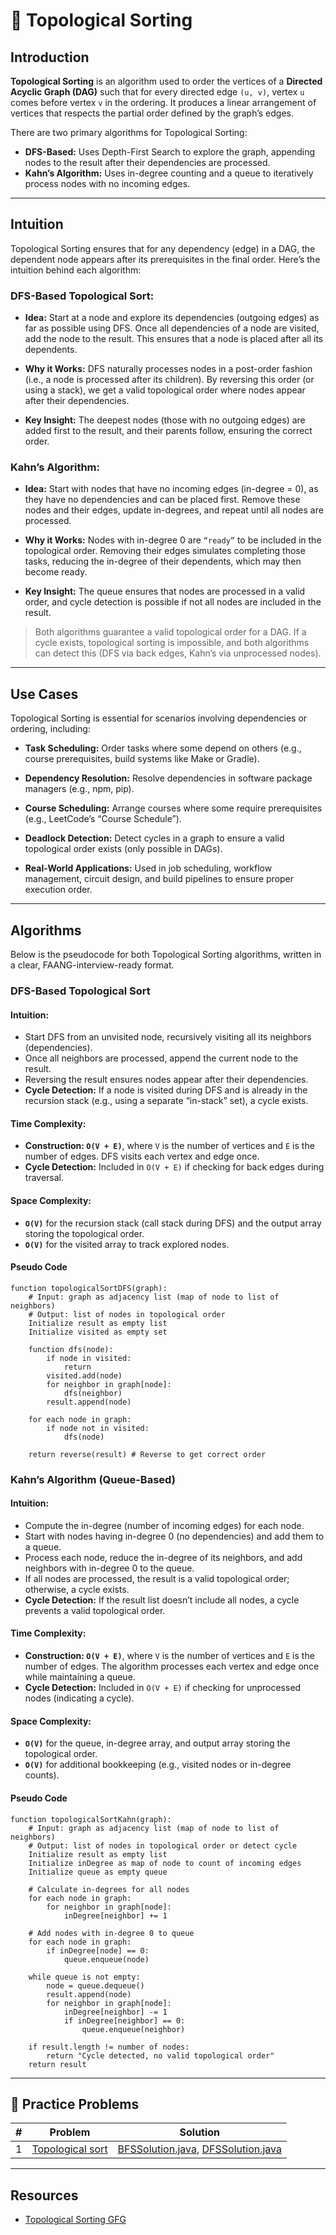 # 🔢 Topological Sorting

## Introduction

**Topological Sorting** is an algorithm used to order the vertices of a **Directed Acyclic Graph (DAG)** such that for
every directed edge `(u, v)`, vertex `u` comes before vertex `v` in the ordering. It produces a linear arrangement of
vertices that respects the partial order defined by the graph’s edges.

There are two primary algorithms for Topological Sorting:

- **DFS-Based:** Uses Depth-First Search to explore the graph, appending nodes to the result after their dependencies
  are
  processed.
- **Kahn’s Algorithm:** Uses in-degree counting and a queue to iteratively process nodes with no incoming edges.

---

## Intuition

Topological Sorting ensures that for any dependency (edge) in a DAG, the dependent node appears after its prerequisites
in the final order. Here’s the intuition behind each algorithm:

### DFS-Based Topological Sort:

- **Idea:** Start at a node and explore its dependencies (outgoing edges) as far as possible using DFS. Once all
  dependencies of a node are visited, add the node to the result. This ensures that a node is placed after all its
  dependents.

- **Why it Works:** DFS naturally processes nodes in a post-order fashion (i.e., a node is processed after its
  children). By reversing this order (or using a stack), we get a valid topological order where nodes appear after their
  dependencies.

- **Key Insight:** The deepest nodes (those with no outgoing edges) are added first to the result, and their parents
  follow, ensuring the correct order.

### Kahn’s Algorithm:

- **Idea:** Start with nodes that have no incoming edges (in-degree = 0), as they have no dependencies and can be placed
  first. Remove these nodes and their edges, update in-degrees, and repeat until all nodes are processed.

- **Why it Works:** Nodes with in-degree 0 are `“ready”` to be included in the topological order. Removing their edges
  simulates completing those tasks, reducing the in-degree of their dependents, which may then become ready.

- **Key Insight:** The queue ensures that nodes are processed in a valid order, and cycle detection is possible if not
  all nodes are included in the result.

> Both algorithms guarantee a valid topological order for a DAG. If a cycle exists, topological sorting is impossible,
> and both algorithms can detect this (DFS via back edges, Kahn’s via unprocessed nodes).

---

## Use Cases

Topological Sorting is essential for scenarios involving dependencies or ordering, including:

- **Task Scheduling:** Order tasks where some depend on others (e.g., course prerequisites, build systems like Make or
  Gradle).

- **Dependency Resolution:** Resolve dependencies in software package managers (e.g., npm, pip).

- **Course Scheduling:** Arrange courses where some require prerequisites (e.g., LeetCode’s “Course Schedule”).

- **Deadlock Detection:** Detect cycles in a graph to ensure a valid topological order exists (only possible in DAGs).

- **Real-World Applications:** Used in job scheduling, workflow management, circuit design, and build pipelines to
  ensure proper execution order.

---

## Algorithms

Below is the pseudocode for both Topological Sorting algorithms, written in a clear, FAANG-interview-ready format.

### DFS-Based Topological Sort

#### **Intuition:**

- Start DFS from an unvisited node, recursively visiting all its neighbors (dependencies).
- Once all neighbors are processed, append the current node to the result.
- Reversing the result ensures nodes appear after their dependencies.
- **Cycle Detection:** If a node is visited during DFS and is already in the recursion stack (e.g., using a separate
  “in-stack” set), a cycle exists.

#### **Time Complexity:**

- **Construction: `O(V + E)`**, where `V` is the number of vertices and `E` is the number of edges. DFS visits each
  vertex and edge once.
- **Cycle Detection:** Included in `O(V + E)` if checking for back edges during traversal.

#### **Space Complexity:**

- **`O(V)`** for the recursion stack (call stack during DFS) and the output array storing the topological order.
- **`O(V)`** for the visited array to track explored nodes.

#### **Pseudo Code**

```
function topologicalSortDFS(graph):
    # Input: graph as adjacency list (map of node to list of neighbors)
    # Output: list of nodes in topological order
    Initialize result as empty list
    Initialize visited as empty set

    function dfs(node):
        if node in visited:
            return
        visited.add(node)
        for neighbor in graph[node]:
            dfs(neighbor)
        result.append(node)

    for each node in graph:
        if node not in visited:
            dfs(node)

    return reverse(result) # Reverse to get correct order
```

### Kahn’s Algorithm (Queue-Based)

#### **Intuition:**

- Compute the in-degree (number of incoming edges) for each node.
- Start with nodes having in-degree 0 (no dependencies) and add them to a queue.
- Process each node, reduce the in-degree of its neighbors, and add neighbors with in-degree 0 to the queue.
- If all nodes are processed, the result is a valid topological order; otherwise, a cycle exists.
- **Cycle Detection:** If the result list doesn’t include all nodes, a cycle prevents a valid topological order.

#### **Time Complexity:**

- **Construction: `O(V + E)`**, where `V` is the number of vertices and `E` is the number of edges. The algorithm
  processes each vertex and edge once while maintaining a queue.
- **Cycle Detection:** Included in `O(V + E)` if checking for unprocessed nodes (indicating a cycle).

#### **Space Complexity:**

- **`O(V)`** for the queue, in-degree array, and output array storing the topological order.
- **`O(V)`** for additional bookkeeping (e.g., visited nodes or in-degree counts).

#### **Pseudo Code**

```
function topologicalSortKahn(graph):
    # Input: graph as adjacency list (map of node to list of neighbors)
    # Output: list of nodes in topological order or detect cycle
    Initialize result as empty list
    Initialize inDegree as map of node to count of incoming edges
    Initialize queue as empty queue

    # Calculate in-degrees for all nodes
    for each node in graph:
        for neighbor in graph[node]:
            inDegree[neighbor] += 1

    # Add nodes with in-degree 0 to queue
    for each node in graph:
        if inDegree[node] == 0:
            queue.enqueue(node)

    while queue is not empty:
        node = queue.dequeue()
        result.append(node)
        for neighbor in graph[node]:
            inDegree[neighbor] -= 1
            if inDegree[neighbor] == 0:
                queue.enqueue(neighbor)

    if result.length != number of nodes:
        return "Cycle detected, no valid topological order"
    return result
```

---

## 🧪 Practice Problems

| # | Problem                                                                       | Solution                                                                                                                   |
|---|-------------------------------------------------------------------------------|----------------------------------------------------------------------------------------------------------------------------|
| 1 | [Topological sort](https://www.geeksforgeeks.org/problems/topological-sort/1) | [BFSSolution.java](../datastructures/graph/BFSSolution.java), [DFSSolution.java](../datastructures/graph/DFSSolution.java) |

---

## Resources

- [Topological Sorting GFG](https://www.geeksforgeeks.org/dsa/topological-sorting/)
